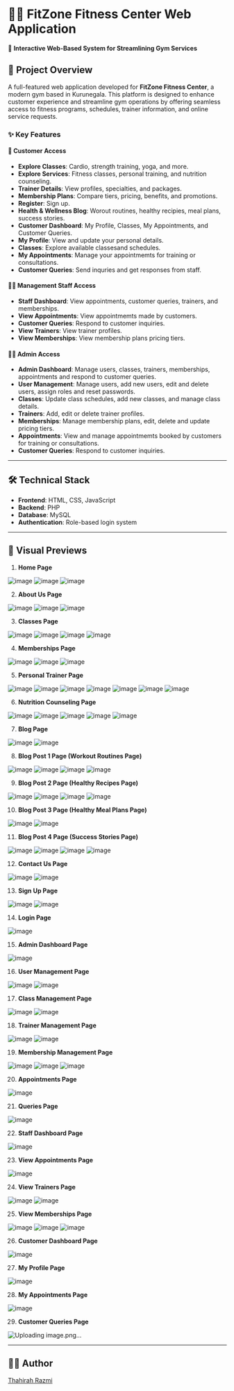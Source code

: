 # 🏋️‍♀️ FitZone Fitness Center Web Application  
📌 **Interactive Web-Based System for Streamlining Gym Services**  

## 🚀 Project Overview  
A full-featured web application developed for **FitZone Fitness Center**, a modern gym based in Kurunegala. This platform is designed to enhance customer experience and streamline gym operations by offering seamless access to fitness programs, schedules, trainer information, and online service requests.

### ✨ Key Features  

#### 🧍 Customer Access  
- **Explore Classes**: Cardio, strength training, yoga, and more.
- **Explore Services**: Fitness classes, personal training,  and nutrition counseling.
- **Trainer Details**: View profiles, specialties, and packages.  
- **Membership Plans**: Compare tiers, pricing, benefits, and promotions.  
- **Register**: Sign up.  
- **Health & Wellness Blog**: Worout routines, healthy recipies, meal plans, success stories.
- **Customer Dashboard**: My Profile, Classes, My Appointments, and Customer Queries.
- **My Profile**: View and update your personal details.
- **Classes**: Explore available classesand schedules.
- **My Appointments**: Manage your appointmemts for training or consultations.
- **Customer Queries**: Send inquries and get responses from staff.

#### 🧑‍💼 Management Staff Access  
- **Staff Dashboard**: View appointments, customer queries, trainers, and memberships.
- **View Appointments**: View appointmemts made by customers.
- **Customer Queries**: Respond to customer inquiries.
- **View Trainers**: View trainer profiles.
- **View Memberships**: View membership plans pricing tiers.

#### 👨‍💻 Admin Access  
- **Admin Dashboard**: Manage users, classes, trainers, memberships, appointments and respond to customer queries.
- **User Management**: Manage users, add new users, edit and delete users, assign roles and reset passwords.
- **Classes**: Update class schedules, add new classes, and manage class details.
- **Trainers**: Add, edit or delete trainer profiles.
- **Memberships**: Manage membership plans, edit, delete and update pricing tiers.
- **Appointments**: View and manage appointmemts booked by customers for training or consultations.
- **Customer Queries**: Respond to customer inquiries.

---

## 🛠️ Technical Stack  
- **Frontend**: HTML, CSS, JavaScript  
- **Backend**: PHP
- **Database**: MySQL 
- **Authentication**: Role-based login system  

---

## 📸 Visual Previews  

1. **Home Page**  

![image](https://github.com/user-attachments/assets/1f6a4f37-9cbf-4534-9c50-e8df410d4221)
![image](https://github.com/user-attachments/assets/80647cc5-9144-40ad-83a5-6823edeff2e5)
![image](https://github.com/user-attachments/assets/981ededf-f598-4483-a86b-c863f373133f)


2. **About Us Page**

![image](https://github.com/user-attachments/assets/7e1e68a4-9b5a-4844-8202-e9413ab495eb)
![image](https://github.com/user-attachments/assets/e2910c4f-2df5-47df-a6d0-5d1d6ddb6e89)
![image](https://github.com/user-attachments/assets/74bbc51d-84c8-443a-a41a-e88ca99a78ee)

3. **Classes Page**  

![image](https://github.com/user-attachments/assets/a0bde71f-1d0d-4a07-a17f-5ec59b007dc0)
![image](https://github.com/user-attachments/assets/2d245ff4-16b8-4e68-8d86-eff41dd4783f)
![image](https://github.com/user-attachments/assets/e081c0e7-2985-441a-bf1d-7812f6debc92)
![image](https://github.com/user-attachments/assets/6a537761-5cad-4436-9be6-bb91cf6880fd)

4. **Memberships Page**  

![image](https://github.com/user-attachments/assets/4f87d5ee-a1ce-44ac-93d8-0c06b29fb953)
![image](https://github.com/user-attachments/assets/fe96badd-efc2-4a25-ac40-27dc54bb6fb0)
![image](https://github.com/user-attachments/assets/7d4ffb19-d190-42a8-8a72-236a4e34e463)

5. **Personal Trainer Page**  

![image](https://github.com/user-attachments/assets/79fb3a81-58e0-4ad6-8f7f-fb8f4c4e1bdc)
![image](https://github.com/user-attachments/assets/3e662524-a426-4efc-a56b-2b662a7535a5)
![image](https://github.com/user-attachments/assets/c43d67df-2571-4380-8ec7-3446ce755477)
![image](https://github.com/user-attachments/assets/a78a92a5-583e-4f9d-8689-be2a589c8048)
![image](https://github.com/user-attachments/assets/f1676b99-8859-4269-8be3-a1e6ddf3daa4)
![image](https://github.com/user-attachments/assets/9945e0f1-a24b-4ec3-a57b-168fd68dab1b)
![image](https://github.com/user-attachments/assets/c6391893-2bd4-466f-a4c4-3fe922c9275f)

6. **Nutrition Counseling Page**

![image](https://github.com/user-attachments/assets/ebb6bb9b-7342-4668-9a5f-dfb6f1b80b24)
![image](https://github.com/user-attachments/assets/74073952-046b-4788-b5dc-1773a15cf68e)
![image](https://github.com/user-attachments/assets/14b9540b-82ff-4712-b0f4-b8fb5c5dfa2b)
![image](https://github.com/user-attachments/assets/1399bcb6-8c83-4873-80d0-8850cf50971b)
![image](https://github.com/user-attachments/assets/e926f9e7-c669-4d5e-bdcc-7b6fd7e5d016)


7. **Blog Page**

![image](https://github.com/user-attachments/assets/4b993e3c-17dc-4b5a-9113-a086d8048212)
![image](https://github.com/user-attachments/assets/f1ca151e-afd3-4cc9-92e3-183900c36b13)

8. **Blog Post 1 Page (Workout Routines Page)**

![image](https://github.com/user-attachments/assets/7fcd62be-0e6b-4c6c-90b8-e17bc589c845)
![image](https://github.com/user-attachments/assets/58e08e61-524a-4b02-ab9b-3001f57240f3)
![image](https://github.com/user-attachments/assets/2077c1ed-6cb5-4a9c-ba02-f18caceed627)
![image](https://github.com/user-attachments/assets/b84285e4-a06c-4bad-aa42-d990d311020b)

9. **Blog Post 2 Page (Healthy Recipes Page)**

![image](https://github.com/user-attachments/assets/cafb1312-db9c-447a-970b-4cce62b91fc7)
![image](https://github.com/user-attachments/assets/7e3da5ab-a5a3-4a1c-8265-f208e92a4557)
![image](https://github.com/user-attachments/assets/775a5f11-a5d7-416e-817e-aba5be702bbd)
![image](https://github.com/user-attachments/assets/94773d74-4672-4099-94ca-2c7268b6725b)

10. **Blog Post 3 Page (Healthy Meal Plans Page)**

![image](https://github.com/user-attachments/assets/f4eba2a5-3b7a-43e2-b1a5-3b112cab66ee)
![image](https://github.com/user-attachments/assets/601922cf-3861-4b17-899c-f977cb5b4a12)

11. **Blog Post 4 Page (Success Stories Page)**

![image](https://github.com/user-attachments/assets/dd192a08-6837-4630-96b4-4d7a8bb9194e)
![image](https://github.com/user-attachments/assets/bc45c9bb-2037-4bcf-a14c-4bbcbe8f33e4)
![image](https://github.com/user-attachments/assets/6eef98c7-b919-48a2-a2f7-59b07707b988)
![image](https://github.com/user-attachments/assets/ad230293-fa95-4c89-b213-9f44a2dc2ad1)

12. **Contact Us Page**

![image](https://github.com/user-attachments/assets/39a6d63f-69ba-4c19-b600-2915a7320369)
![image](https://github.com/user-attachments/assets/ed248465-7119-4d1f-80ce-23dcb1f0538b)

13. **Sign Up Page**

![image](https://github.com/user-attachments/assets/d530800f-372c-4e0f-a1b4-efae86db3c1c)
![image](https://github.com/user-attachments/assets/70ce49eb-b6ae-4542-a84c-ba415c05b4af)

14. **Login Page**

![image](https://github.com/user-attachments/assets/dbd38eee-f2e6-4067-83fb-eb42e8765ae8)

15. **Admin Dashboard Page**

![image](https://github.com/user-attachments/assets/f7712388-d45b-4e6b-b88a-56403bef5fdf)

16. **User Management Page**

![image](https://github.com/user-attachments/assets/c565799c-a4b3-40b1-b086-0953848d3522)
![image](https://github.com/user-attachments/assets/fbe81e8f-3ca3-46c7-ad15-90d578f25c62)

17. **Class Management Page**

![image](https://github.com/user-attachments/assets/27c24f61-83d8-4236-b650-24ddc36dea46)
![image](https://github.com/user-attachments/assets/ac4d9395-6453-4a75-b3c4-7d67545002e7)

18. **Trainer Management Page**

![image](https://github.com/user-attachments/assets/58ae842e-447b-4c24-b53e-acc60eca9907)
![image](https://github.com/user-attachments/assets/a27cd75b-941a-4e22-b37b-bfc947da4f1a)

19. **Membership Management Page**

![image](https://github.com/user-attachments/assets/1a37b280-4435-4744-9ce6-7b359e0cf75d)
![image](https://github.com/user-attachments/assets/b8b44e65-3dba-4786-b485-4e4af566e4b8)
![image](https://github.com/user-attachments/assets/d785aeb2-964e-497f-be31-4df4fad66549)

20. **Appointments Page**

![image](https://github.com/user-attachments/assets/a5ddafc2-92ca-4e6a-95b9-35cd25192b73)

21. **Queries Page**

![image](https://github.com/user-attachments/assets/df25fd2d-1a9e-41d0-8130-5a0b1f7bf533)

22. **Staff Dashboard Page**

![image](https://github.com/user-attachments/assets/fc97c0cb-531c-452c-ac96-7b3dbc1a861d)

23. **View Appointments Page**

![image](https://github.com/user-attachments/assets/d67832fb-ddb1-450e-8d9d-3779a7639055)

24. **View Trainers Page**

![image](https://github.com/user-attachments/assets/3fa1c65d-f6a6-4133-95b7-dc41da359d94)
![image](https://github.com/user-attachments/assets/c8f92733-9a1c-4c52-a8e4-c6fbea6949d9)

25. **View Memberships Page**

![image](https://github.com/user-attachments/assets/726f4d4e-026d-46a0-9303-7e33c76147b8)
![image](https://github.com/user-attachments/assets/1daa1c41-c4a8-4cca-aa0c-d4d55fbab8b1)
![image](https://github.com/user-attachments/assets/b5e6804e-090c-4534-9434-bae3938cba84)

26. **Customer Dashboard Page**  

![image](https://github.com/user-attachments/assets/a97b4c55-b578-4eab-a924-077d648275f8)

27. **My Profile Page**

![image](https://github.com/user-attachments/assets/e04c5dd7-d8f5-4a31-93b4-7614bfd5b3c2)

28. **My Appointments Page**

![image](https://github.com/user-attachments/assets/1946f558-2a38-4c3e-aed8-37c3bb751ccd)

29. **Customer Queries Page**

![Uploading image.png…]()

---

## 👩‍💻 Author  
[Thahirah Razmi](https://github.com/Thahirah-Razmi)
